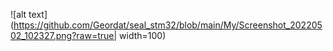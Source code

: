 
![alt text](https://github.com/Geordat/seal_stm32/blob/main/My/Screenshot_20220502_102327.png?raw=true| width=100)
